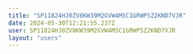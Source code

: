 ```yaml
---
title: "SP11824HJ0ZV8KW39M2GVW4MSC1GRWP5Z2KND7VJR"
date: 2024-05-30T12:21:55.237Z
user: SP11824HJ0ZV8KW39M2GVW4MSC1GRWP5Z2KND7VJR
layout: "users"
---
```

    